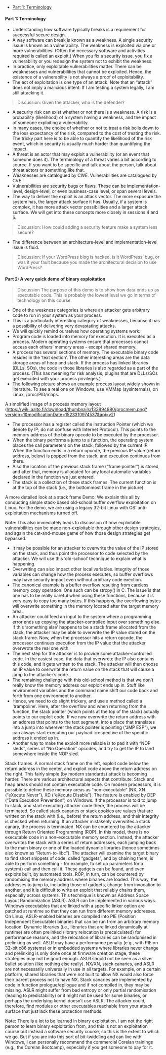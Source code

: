 - [Part 1: Terminology](#part-1-terminology)




#### Part 1: Terminology
  * Understanding how software typically breaks is a requirement for successful secure design.
  * A way software can break is known as a weakness. A single security issue is known as a vulnerability. The weakness is exploited via one or more vulnerabilities. (Often the necessary software and activities required is called an exploit.) When you fix a security issue, you fix a vulnerability or you redesign the system not to exhibit the weakness.
  * In practice, only exploitable vulnerabilities matter. There can be weaknesses and vulnerabilities that cannot be exploited. Hence, the existence of a vulnerability is not always a proof of exploitability.
  * The act of exploitation is one type of an attack. Note that an “attack” does not imply a malicious intent: If I am testing a system legally, I am still attacking it.
> Discussion: Given the attacker, who is the defender?

  * A security risk can exist whether or not there is a weakness. A risk is a probability (likelihood) of a system having a weakness, and the impact of someone exploiting a vulnerability.
  * In many cases, the choice of whether or not to treat a risk boils down to the loss expectancy of the risk, compared to the cost of treating the risk. The tricky part here is to be able to quantify the likelihood of the risk event, which in security is usually much harder than quantifying the impact.
  * A threat is an actor that may exploit a vulnerability (or an event that someone does it). The terminology of a threat varies a bit according to source. If you want to be specific and talk about the person, talk about threat actors or something like that.
  * Weaknesses are catalogued by CWE. Vulnerabilities are catalogued by CVE.
  * Vulnerabilities are security bugs or flaws. These can be implementation-level, design-level, or even business-case level, or span several levels.
  * The way to deliver the exploit is an attack vector. The more exposure the system has, the larger attack surface it has. Usually, if a system is complex, it has more attack vector possibilities and a larger attack surface. We will get into these concepts more closely in sessions 4 and 5.
> Discussion: How could adding a security feature make a system less secure?

  * The difference between an architecture-level and implementation-level issue is fluid.
> Discussion: If your WordPress blog is hacked, is it WordPress’ bug, or was it your fault because you made the architectural decision to use WordPress?


#### Part 2: A very quick demo of binary exploitation

 > Discussion The purpose of this demo is to show how data ends up as executable code. This is probably the lowest level we go in terms of technology on this course.

 * One of the weakness categories is where an attacker gets arbitrary code to run in your system as your process.
 * This is a particularly interesting category of weaknesses, because it has a possibility of delivering very devastating attacks.
 * We will quickly remind ourselves how operating systems work:
 * Program code is loaded into memory for execution. It is executed as a process. Modern operating systems ensure that processes cannot access each others’ memory areas - except shared memory.
 * A process has several sections of memory. The executable binary code resides in the ‘text section’. The other interesting areas are the data storage areas of heap and stack. If the process has linked libraries (DLLs, SOs), the code in those libraries is also regarded as a part of the process. (This has meaning for risk analysis; plugins that are DLLs/SOs get executed with your process privileges.)
 * The following picture shows an example process layout widely shown in literature. To see a real one on Windows, use VMMap (sysinternals), on Linux, /proc/PID/maps.

A simplified image of a process memory layout
(https://wiki.aalto.fi/download/thumbnails/133894980/procmem.png?version=1&modificationDate=1523310974537&api=v2)

 * The processor has a register called the Instruction Pointer (which we denote by IP; do not confuse with Internet Protocol). This points to the memory address of the binary opcode to be executed by the processor.
 * When the binary performs a jump to a function, the operating system places the call parameters on the stack, followed by the current IP. When the function ends in a return opcode, the previous IP value (return address, below) is popped from the stack, and execution continues from there.
 * Also the location of the previous stack frame (“frame pointer”) is stored, and after that, memory is allocated for any local automatic variables declared in the function we just entered.
 * The stack is a collection of these stack frames. The current function is at the top of the stack (i.e., the bottommost frame in the picture).

A more detailed look at a stack frame
Demo: We explain this all by conducting simple stack-based old-school buffer overflow exploitation on Linux. For the demo, we are using a legacy 32-bit Linux with OS’ anti-exploitation mechanisms turned off.

Note: This also immediately leads to discussion of how exploitable vulnerabilities can be made non-exploitable through other design strategies, and again the cat-and-mouse game of how those design strategies get bypassed.

 * It may be possible for an attacker to overwrite the value of the IP stored on the stack, and thus point the processor to code selected by the attacker. We will use this ‘old-school’ technique to explain what is happening.
 * Overwriting can also impact other local variables. Integrity of those variables can change how the process executes, so buffer overflows may have security impact even without arbitrary code exection.
 * The canonical example is a buffer overflow resulting from careless memory copy operation. One such can be strcpy() in C. The issue is that one has to be really careful when using these functions, because it is very easy to copy too many bytes. If this happens, the overflowing bytes will overwrite something in the memory located after the target memory area.
 * An attacker could feed an input to the system where a programming error ends up copying the attacker-controlled input over something else. If this ‘something else’ happens to be a stack frame allocated from the stack, the attacker may be able to overwrite the IP value stored on the stack frame. Now, when the processor hits a return opcode, the processor continues execution from the IP value that the attacker overwrote the real one with.
 * The next step for the attacker is to provide some attacker-controlled code. In the easiest case, the data that overwrote the IP also contains this code, and it gets written to the stack. The attacker will then choose an IP value to overwrite the return value on the stack that will cause a jump to the attacker’s code.
 * The remaining challenge with this old-school method is that we don’t really know the memory address our exploit ends up in. Stuff like environment variables and the command name shift our code back and forth from one environment to another.
 * Hence, we need to do slight trickery, and use a method called a ‘trampoline’. Here, after the overflow and when returning from the function, the stack pointer (which points at the top of the stack) actually points to our exploit code. If we now overwrite the return address with an address that points to the text segment, into a place that translates into a jump into wherever the stack pointer is pointing (“JMP ESP”), we can always start executing our payload irrespective of the specific address it ended up in.
 * Another way to make the exploit more reliable is to pad it with “NOP sleds”, series of “No Operation” opcodes, and try to get the IP to land somewhere inside the NOP sled.

 Stack frames. A normal stack frame on the left, exploit code below the return address in the center, and exploit code above the return address on the right.
 This fairly simple (by modern standards) attack is becoming harder. There are various architectural aspects that contribute:
 Stack and heap areas should not contain executable code. On modern processors, it is possible to define these memory areas as “non-executable” (NX, XN (“eXecute Never”), XD (“eXecute Disable”). The feature is enabled by DEP (“Data Execution Prevention”) on Windows. If the processor is told to jump to stack, and start executing attacker code there, the process will be terminated.
 So called stack canaries or stack cookies are values that are written on the stack with (i.e., before) the return address, and their integrity is checked when returning. If an attacker mistakenly overwrites a stack canary, the process is terminated.
 NX can be countered by the attacker through Return Oriented Programming (ROP). In this model, there is no executable code in a non-executable memory section. Instead, the attacker overwrites the stack with a series of return addresses, each jumping back to the main binary or one of the loaded dynamic libraries (hence sometimes also known as “Return-to-libc”).
 The attacker will examine the target binary to find short snippets of code, called “gadgets”, and by chaining them, is able to perform something - for example, to set up parameters for a system() call and then call it. These gadgets can be found, and even exploits built, by automated tools.
 ROP, in turn, can be countered by randomising the memory address where binaries are loaded. This way, the addresses to jump to, including those of gadgets, change from invocation to another, and it is difficult to write an exploit that reliably chains them, especially across systems. This technique is known as Address Space Layout Randomization (ASLR).
 ASLR can be implemented in various ways. Windows executables that are linked with a specific linker option are patched at runtime so that they can run from different memory addresses. On Linux, ASLR-enabled binaries are compiled into PIE (Position Independent Executable) binaries that can be run from an arbitrary memory location. Dynamic libraries (i.e., libraries that are linked dynamically at runtime) are often prelinked (library relocation is precalculated) for performance reasons, and the relocation of libraries can be randomised in prelinking as well.
 ASLR may have a performance penalty (e.g., with PIE on 32-bit x86 systems) or in embedded systems where libraries never change and prelinking is only done once at firmware creation stage, these strategies may not be good enough. ASLR should not be seen as a silver bullet solution (like nothing else really).
 NX/XN, stack canaries, and ASLR are not necessarily universally in use in all targets. For example, on a certain platform, shared libraries that were not built to allow NX would also force their parent process not to have NX. Stack canaries are implemented by code in function prologue/epilogue and if not compiled in, they may be missing. ASLR might suffer from bad entropy or only partial randomisation (leading to predictability) or it might not be used for some binaries, or perhaps the underlying kernel doesn’t use ASLR. The attacker could, therefore, find modules or other executables reachable from your attack surface that just lack these protection methods.

 Note: There is a lot to be learned in binary exploitation. I am not the right person to learn binary exploitation from, and this is not an exploitation course but instead a software security course, so this is the extent to which we go. But if you are into this sort of bit-twiddling and can live with Windows, I can personally recommend the commercial Corelan trainings (e.g., the Corelan Bootcamp), especially if you get someone to pay for it.

